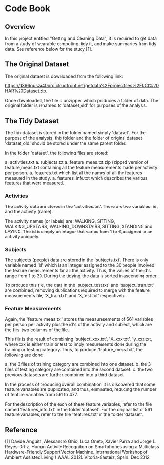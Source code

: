 # Code Book
## Overview
In this project entitled "Getting and Cleaning Data", it is required to get data from a study of wearable computing, tidy it, and make summaries from tidy data. See reference below for the study [1].

## The Original Dataset

The original dataset is downloaded from the following link:

https://d396qusza40orc.cloudfront.net/getdata%2Fprojectfiles%2FUCI%20HAR%20Dataset.zip.

Once downloaded, the file is unzipped which produces a folder of data. The original folder is renamed to 'dataset_old' for purposes of the analysis.

## The Tidy Dataset

The tidy dataset is stored in the folder named simply 'dataset'. For the purpose of the analysis, this folder and the folder of original dataset 'dataset_old' should be stored under the same parent folder.

In the folder 'dataset', the following files are stored:

a.  activities.txt
a.  subjects.txt
a.  feature_meas.txt.zip (zipped version of feature_meas.txt containing all the feature measurements made per activity per person.
a.  features.txt which list all the names of all the features measured in the study.
a.  features_info.txt which describes the various features that were measured.

### Activities
The activity data are stored in the 'activities.txt'. There are two variables: id, and the activity (name). 

The activity names (or labels) are: WALKING, SITTING, WALKING_UPSTAIRS, WALKING_DOWNSTAIRS, SITTING, STANDING and LAYING. 
The id is simply an integer that varies from 1 to 6, assigned to an activity uniquely.

### Subjects
The subjects (people) data are stored in the 'subjects.txt'. There is only variable named 'id' which is an integer assigned to the 30 people involved the feature measurements for all the activity. Thus, the values of the id's range from 1 to 30. During the tidying, the data is sorted in ascending order.

To produce this file, the data in the 'subject_test.txt' and 'subject_train.txt' are combined, removing duplications required to merge with the feature measurements file, 'X_train.txt' and 'X_test.txt' respectively.

### Feature Measurements
Again, the 'feature_meas.txt' stores the measuresements of 561 variables per person per activity plus the id's of the activity and subject, which are the first two columns of the file.

This file is the result of combining 'subject_xxx.txt', 'X_xxx.txt', 'y_xxx.txt, where xxx is either train or test to imply mesurements done during the training or testing category. Thus, to produce 'feature_meas.txt', the following are done:

a. the 3 files of training category are combined into one dataset.
b. the 3 files of testing category are combined into the second dataset.
c. the two previous datasets are further combined into a third dataset. 

In the process of producing overall combination, it is discovered that some feature variables are duplicated, and thus, eliminated, reducing the number of feature variables from 561 to 477.

For the description of the each of these feature variables, refer to the file named 'features_info.txt' in the folder 'dataset'. For the original list of 561 feature variables, refer to the file 'features.txt' in the folder 'dataset'.

## Reference

[1] Davide Anguita, Alessandro Ghio, Luca Oneto, Xavier Parra and Jorge L. Reyes-Ortiz. Human Activity Recognition on Smartphones using a Multiclass Hardware-Friendly Support Vector Machine. International Workshop of Ambient Assisted Living (IWAAL 2012). Vitoria-Gasteiz, Spain. Dec 2012


